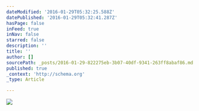 ```yaml
---
dateModified: '2016-01-29T05:32:25.588Z'
datePublished: '2016-01-29T05:32:41.287Z'
hasPage: false
inFeed: true
inNav: false
starred: false
description: ''
title: ''
author: []
sourcePath: _posts/2016-01-29-822275eb-3b07-40df-9341-263ff8abaf86.md
published: true
_context: 'http://schema.org'
_type: Article

---
```

![](https://the-grid-user-content.s3-us-west-2.amazonaws.com/34c426f9-698f-4022-994a-3692dac9d352.jpg)